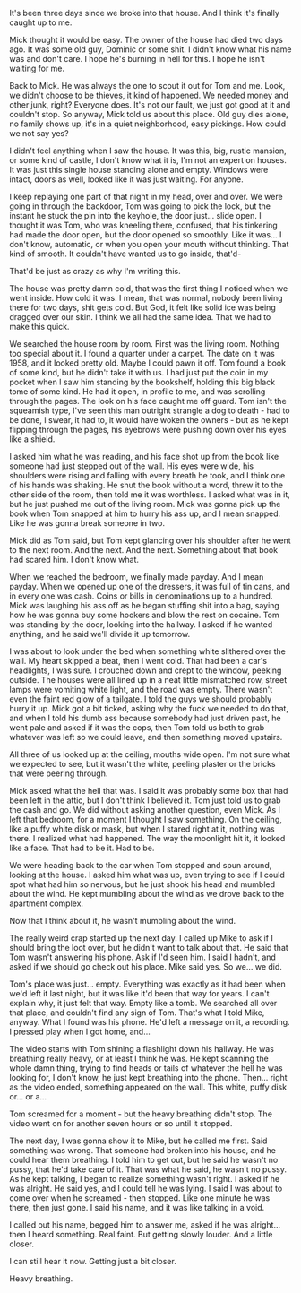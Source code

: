 It's been three days since we broke into that house. And I think it's finally caught up to me.

Mick thought it would be easy. The owner of the house had died two days ago. It was some old guy, Dominic or some shit. I didn't know what his name was and don't care. I hope he's burning in hell for this. I hope he isn't waiting for me.

Back to Mick. He was always the one to scout it out for Tom and me. Look, we didn't choose to be thieves, it kind of happened. We needed money and other junk, right? Everyone does. It's not our fault, we just got good at it and couldn't stop. So anyway, Mick told us about this place. Old guy dies alone, no family shows up, it's in a quiet neighborhood, easy pickings. How could we not say yes?

I didn't feel anything when I saw the house. It was this, big, rustic mansion, or some kind of castle, I don't know what it is, I'm not an expert on houses. It was just this single house standing alone and empty. Windows were intact, doors as well, looked like it was just waiting. For anyone.

I keep replaying one part of that night in my head, over and over. We were going in through the backdoor, Tom was going to pick the lock, but the instant he stuck the pin into the keyhole, the door just... slide open. I thought it was Tom, who was kneeling there, confused, that his tinkering had made the door open, but the door opened so smoothly. Like it was... I don't know, automatic, or when you open your mouth without thinking. That kind of smooth. It couldn't have wanted us to go inside, that'd-

That'd be just as crazy as why I'm writing this.

The house was pretty damn cold, that was the first thing I noticed when we went inside. How cold it was. I mean, that was normal, nobody been living there for two days, shit gets cold. But God, it felt like solid ice was being dragged over our skin. I think we all had the same idea. That we had to make this quick.

We searched the house room by room. First was the living room. Nothing too special about it. I found a quarter under a carpet. The date on it was 1958, and it looked pretty old. Maybe I could pawn it off. Tom found a book of some kind, but he didn't take it with us. I had just put the coin in my pocket when I saw him standing by the bookshelf, holding this big black tome of some kind. He had it open, in profile to me, and was scrolling through the pages. The look on his face caught me off guard. Tom isn't the squeamish type, I've seen this man outright strangle a dog to death - had to be done, I swear, it had to, it would have woken the owners - but as he kept flipping through the pages, his eyebrows were pushing down over his eyes like a shield.

I asked him what he was reading, and his face shot up from the book like someone had just stepped out of the wall. His eyes were wide, his shoulders were rising and falling with every breath he took, and I think one of his hands was shaking. He shut the book without a word, threw it to the other side of the room, then told me it was worthless. I asked what was in it, but he just pushed me out of the living room. Mick was gonna pick up the book when Tom snapped at him to hurry his ass up, and I mean snapped. Like he was gonna break someone in two.

Mick did as Tom said, but Tom kept glancing over his shoulder after he went to the next room. And the next. And the next. Something about that book had scared him. I don't know what.

When we reached the bedroom, we finally made payday. And I mean payday. When we opened up one of the dressers, it was full of tin cans, and in every one was cash. Coins or bills in denominations up to a hundred. Mick was laughing his ass off as he began stuffing shit into a bag, saying how he was gonna buy some hookers and blow the rest on cocaine. Tom was standing by the door, looking into the hallway. I asked if he wanted anything, and he said we'll divide it up tomorrow.

I was about to look under the bed when something white slithered over the wall. My heart skipped a beat, then I went cold. That had been a car's headlights, I was sure. I crouched down and crept to the window, peeking outside. The houses were all lined up in a neat little mismatched row, street lamps were vomiting white light, and the road was empty. There wasn't even the faint red glow of a tailgate. I told the guys we should probably hurry it up. Mick got a bit ticked, asking why the fuck we needed to do that, and when I told his dumb ass because somebody had just driven past, he went pale and asked if it was the cops, then Tom told us both to grab whatever was left so we could leave, and then something moved upstairs.

All three of us looked up at the ceiling, mouths wide open. I'm not sure what we expected to see, but it wasn't the white, peeling plaster or the bricks that were peering through.

Mick asked what the hell that was. I said it was probably some box that had been left in the attic, but I don't think I believed it. Tom just told us to grab the cash and go. We did without asking another question, even Mick. As I left that bedroom, for a moment I thought I saw something. On the ceiling, like a puffy white disk or mask, but when I stared right at it, nothing was there. I realized what had happened. The way the moonlight hit it, it looked like a face. That had to be it. Had to be.

We were heading back to the car when Tom stopped and spun around, looking at the house. I asked him what was up, even trying to see if I could spot what had him so nervous, but he just shook his head and mumbled about the wind. He kept mumbling about the wind as we drove back to the apartment complex.

Now that I think about it, he wasn't mumbling about the wind.

The really weird crap started up the next day. I called up Mike to ask if I should bring the loot over, but he didn't want to talk about that. He said that Tom wasn't answering his phone. Ask if I'd seen him. I said I hadn't, and asked if we should go check out his place. Mike said yes. So we... we did.

Tom's place was just... empty. Everything was exactly as it had been when we'd left it last night, but it was like it'd been that way for years. I can't explain why, it just felt that way. Empty like a tomb. We searched all over that place, and couldn't find any sign of Tom. That's what I told Mike, anyway. What I found was his phone. He'd left a message on it, a recording. I pressed play when I got home, and...

The video starts with Tom shining a flashlight down his hallway. He was breathing really heavy, or at least I think he was. He kept scanning the whole damn thing, trying to find heads or tails of whatever the hell he was looking for, I don't know, he just kept breathing into the phone. Then... right as the video ended, something appeared on the wall. This white, puffy disk or... or a...

Tom screamed for a moment - but the heavy breathing didn't stop. The video went on for another seven hours or so until it stopped.

The next day, I was gonna show it to Mike, but he called me first. Said something was wrong. That someone had broken into his house, and he could hear them breathing. I told him to get out, but he said he wasn't no pussy, that he'd take care of it. That was what he said, he wasn't no pussy. As he kept talking, I began to realize something wasn't right. I asked if he was alright. He said yes, and I could tell he was lying. I said I was about to come over when he screamed - then stopped. Like one minute he was there, then just gone. I said his name, and it was like talking in a void.

I called out his name, begged him to answer me, asked if he was alright... then I heard something. Real faint. But getting slowly louder. And a little closer.

I can still hear it now. Getting just a bit closer.

Heavy breathing.